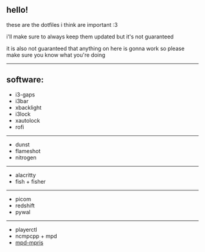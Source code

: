 ## hello!
these are the dotfiles i think are important :3

i'll make sure to always keep them updated but it's not guaranteed

it is also not guaranteed that anything on here is gonna work so please make sure you know what you're doing

---

## software:
* i3-gaps
* i3bar
* xbacklight
* i3lock
* xautolock
* rofi
---
* dunst
* flameshot
* nitrogen
---
* alacritty
* fish + fisher
---
* picom
* redshift
* pywal
---
* playerctl
* ncmpcpp + mpd 
* [mpd-mpris](https://aur.archlinux.org/packages/mpd-mpris)